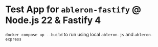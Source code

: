 # Test App for `ableron-fastify` @ Node.js 22 & Fastify 4

`docker compose up --build` to run using local `ableron-js` and `ableron-express`
